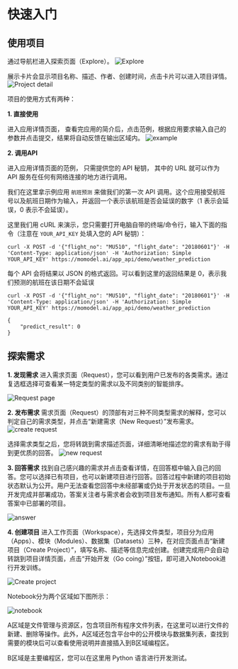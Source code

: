 # 快速入门

## 使用项目
通过导航栏进入探索页面（Explore）。
![Explore](https://ws4.sinaimg.cn/large/006tNc79gy1fvo7tjrwomj312403et8x.jpg)

展示卡片会显示项目名称、描述、作者、创建时间，点击卡片可以进入项目详情。
![Project detail](https://ws2.sinaimg.cn/large/006tNc79gy1fvo7yekwyoj31kw0c7ar6.jpg)

项目的使用方式有两种：

**1. 直接使用**

进入应用详情页面， 查看完应用的简介后，点击范例，根据应用要求输入自己的参数并点击提交，结果将自动反馈在输出区域内。
![example](https://ws2.sinaimg.cn/large/006tNc79gy1fvo88lsdauj31kw0nltbm.jpg)

**2. 调用API**

进入应用详情页面的范例， 只需提供您的 API 秘钥， 其中的 URL 就可以作为 API 服务在任何有网络连接的地方进行调用。

我们在这里拿示例应用 `航班预测` 来做我们的第一次 API 调用。这个应用接受航班号以及航班日期作为输入，并返回一个表示该航班是否会延误的数字（1 表示会延误，0 表示不会延误）。

这里我们用 cURL 来演示，您只需要打开电脑自带的终端/命令行，输入下面的指令（注意在 `YOUR_API_KEY` 处填入您的 API 秘钥）：

```
curl -X POST -d '{"flight_no": "MU510", "flight_date": "20180601"}' -H 'Content-Type: application/json' -H 'Authorization: Simple YOUR_API_KEY' https://momodel.ai/app_api/demo/weather_prediction
```

每个 API 会将结果以 JSON 的格式返回。可以看到这里的返回结果是 0，表示我们预测的航班在该日期不会延误
```
curl -X POST -d '{"flight_no": "MU510", "flight_date": "20180601"}' -H 'Content-Type: application/json' -H 'Authorization: Simple YOUR_API_KEY' https://momodel.ai/app_api/demo/weather_prediction

{ 
	"predict_result": 0
}
```

## 探索需求

**1. 发现需求**
进入需求页面（Request），您可以看到用户已发布的各类需求。通过复选框选择可查看某一特定类型的需求以及不同类别的智能排序。

![Request page](https://ws1.sinaimg.cn/large/006tNc79gy1fvo835qb92j31kw0xkh0m.jpg)

**2. 发布需求**
需求页面（Request）的顶部有对三种不同类型需求的解释，您可以判定自己的需求类型，并点击“新建需求（New Request）”发布需求。
![create request](https://ws1.sinaimg.cn/large/006tNc79gy1fvo84mbx5jj31kw0jg4a1.jpg)

选择需求类型之后，您将转跳到需求描述页面，详细清晰地描述您的需求有助于得到更优质的回答。
![new request](https://ws2.sinaimg.cn/large/006tNc79gy1fvo8hzi09wj314i14gjv8.jpg)

**3. 回答需求**
找到自己感兴趣的需求并点击查看详情，在回答框中输入自己的回答。您可以选择已有项目，也可以新建项目进行回答。回答过程中新建的项目初始状态默认为公开。用户无法查看您回答中未经部署或仍处于开发状态的项目。一旦开发完成并部署成功，答案关注者与需求者会收到项目发布通知。所有人都可查看答案中已部署的项目。

![answer](https://ws4.sinaimg.cn/large/006tNc79gy1fvo8k1mbkdj319g0pkac4.jpg)

**4. 创建项目**
进入工作页面（Workspace），先选择文件类型，项目分为应用（Apps）、模块（Modules）、数据集（Datasets）三种，在对应页面点击“新建项目（Create Project）”，填写名称、描述等信息完成创建。创建完成用户会自动转跳到项目详情页面，点击“开始开发（Go coing）”按钮，即可进入Notebook进行开发训练。

![Create project](https://ws2.sinaimg.cn/large/006tNc79gy1fvo8u19fsqj31kw0lm14e.jpg)

Notebook分为两个区域如下图所示：

![notebook](https://ws2.sinaimg.cn/large/006tNbRwgy1fwkwit1ldej31kw0uows2.jpg)

A区域是文件管理与资源区，包含项目所有程序文件列表，在这里可以进行文件的新建、删除等操作。此外，A区域还包含平台中的公开模块与数据集列表，查找到需要的模块后可以查看使用说明并直接插入到B区域编程区。

B区域是主要编程区，您可以在这里用 Python 语言进行开发测试。

